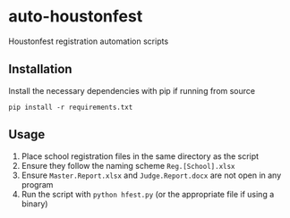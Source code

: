 # auto-houstonfest
Houstonfest registration automation scripts

## Installation
Install the necessary dependencies with pip if running from source
```
pip install -r requirements.txt
```

## Usage
1. Place school registration files in the same directory as the script
2. Ensure they follow the naming scheme `Reg.[School].xlsx`
3. Ensure `Master.Report.xlsx` and `Judge.Report.docx` are not open in any program
4. Run the script with `python hfest.py` (or the appropriate file if using a binary)

